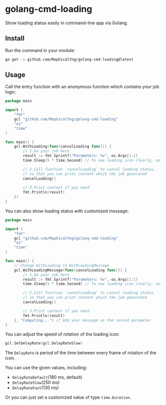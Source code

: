 # golang-cmd-loading

Show loading status easily in command-line app via Golang.

## Install

Run the command in your module:

```bash
go get -u github.com/MaphicalYng/golang-cmd-loading@latest
```

## Usage

Call the entry function with an anonymous function which contains your 
job logic:

```go
package main

import (
	"fmt"
	gcl "github.com/MaphicalYng/golang-cmd-loading"
	"os"
	"time"
)

func main() {
	gcl.WithLoading(func(cancelLoading func()) {
		// 1.Do your job here
		result := fmt.Sprintf("Parameters: %v", os.Args[1:])
		time.Sleep(5 * time.Second) // To see loading icon clearly, not required

		// 2.Call function `cancelLoading` to cancel loading status,
		// so that you can print content which the job generated
		cancelLoading()
		
		// 3.Print content if you need
		fmt.Println(result)
	})
}
```

You can also show loading status with customized message:

```go
package main

import (
	"fmt"
	gcl "github.com/MaphicalYng/golang-cmd-loading"
	"os"
	"time"
)

func main() {
	// Change WithLoading to WithLoadingMessage
	gcl.WithLoadingMessage(func(cancelLoading func()) {
		// 1.Do your job here
		result := fmt.Sprintf("Parameters: %v", os.Args[1:])
		time.Sleep(5 * time.Second) // To see loading icon clearly, not required

		// 2.Call function `cancelLoading` to cancel loading status,
		// so that you can print content which the job generated
		cancelLoading()

		// 3.Print content if you need
		fmt.Println(result)
	}, "Computing...") // Add your message as the second parameter
}
```

You can adjust the speed of rotation of the loading icon:

```go
gcl.SetDelayRate(gcl.DelayRateSlow)
```

The `DelayRate` is period of the time between every frame of rotation of the icon.

You can use the given values, including:
* `DelayRateDefault`(180 ms, default)
* `DelayRateSlow`(250 ms)
* `DelayRateFast`(130 ms)

Or you can just set a customized value of type `time.Duration`.
